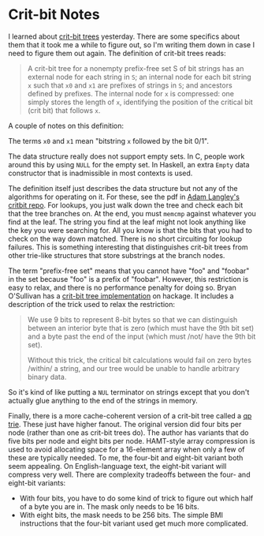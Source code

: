 # Crit-bit Notes

I learned about [crit-bit trees](http://cr.yp.to/critbit.html) yesterday. There
are some specifics about them that it took me a while to figure out, so I'm
writing them down in case I need to figure them out again. The definition of
crit-bit trees reads:

>  A crit-bit tree for a nonempty prefix-free set S of bit strings has an
> external node for each string in `S`; an internal node for each bit string
> `x` such that `x0` and `x1` are prefixes of strings in `S`; and ancestors
> defined by prefixes. The internal node for `x` is compressed: one simply
> stores the length of `x`, identifying the position of the critical bit
> (crit bit) that follows `x`.

A couple of notes on this definition:

The terms `x0` and `x1` mean "bitstring `x` followed by the bit 0/1".

The data structure really does not support empty sets. In C, people
work around this by using `NULL` for the empty set. In Haskell, an
extra `Empty` data constructor that is inadmissible in most contexts
is used.

The definition itself just describes the data structure but not any of
the algorithms for operating on it. For these, see the pdf in
[Adam Langley's critbit repo](https://github.com/agl/critbit). For
lookups, you just walk down the tree and check each bit that the tree
branches on. At the end, you must `memcmp` against whatever you find
at the leaf. The string you find at the leaf might not look anything
like the key you were searching for. All you know is that the bits
that you had to check on the way down matched. There is no short
circuiting for lookup failures. This is something interesting that
distinguishes crit-bit trees from other trie-like structures that
store substrings at the branch nodes.

The term "prefix-free set" means that you cannot have "foo" and "foobar"
in the set because "foo" is a prefix of "foobar". However, this restriction
is easy to relax, and there is no performance penalty for doing so. Bryan
O'Sullivan has a [crit-bit tree implementation](https://hackage.haskell.org/package/critbit)
on hackage. It includes a description of the trick used to relax the
restriction:

> We use 9 bits to represent 8-bit bytes so that we can distinguish
> between an interior byte that is zero (which must have the 9th bit
> set) and a byte past the end of the input (which must /not/ have
> the 9th bit set).
>
> Without this trick, the critical bit calculations would fail on
> zero bytes /within/ a string, and our tree would be unable to
> handle arbitrary binary data.

So it's kind of like putting a `NUL` terminator on strings except that
you don't actually glue anything to the end of the strings in memory.

Finally, there is a more cache-coherent version of a crit-bit tree
called a [qp trie](https://fanf.livejournal.com/137283.html). These
just have higher fanout. The original version did four bits per node
(rather than one as crit-bit trees do). The author has variants that
do five bits per node and eight bits per node. HAMT-style array
compression is used to avoid allocating space for a 16-element array
when only a few of these are typically needed. To me, the four-bit
and eight-bit variant both seem appealing. On English-language text,
the eight-bit variant will compress very well. There are complexity
tradeoffs between the four- and eight-bit variants:

* With four bits, you have to do some kind of trick to figure out
  which half of a byte you are in. The mask only needs to be 16 bits.
* With eight bits, the mask needs to be 256 bits. The simple BMI
  instructions that the four-bit variant used get much more
  complicated.
